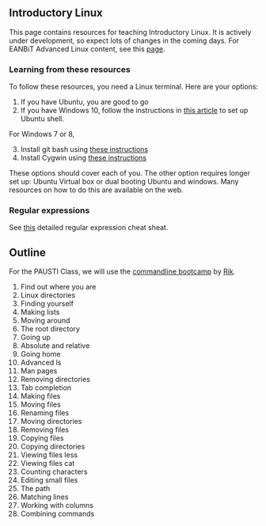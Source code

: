 ## Introductory Linux
This page contains resources for teaching Introductory Linux. It is actively under development, so expect lots of changes in the coming days. For EANBiT Advanced Linux content, see this [page](Notebooks/advancedLinux.md).

### Learning from these resources
To follow these resources, you need a Linux terminal. Here are your options:
1. If you have Ubuntu, you are good to go
2. If you have Windows 10, follow the instructions in [this article](https://www.howtogeek.com/249966/how-to-install-and-use-the-linux-bash-shell-on-windows-10/) to set up Ubuntu shell. 

For Windows 7 or 8, 

3. Install git bash using [these instructions](http://www.techoism.com/how-to-install-git-bash-on-windows/)
3. Install Cygwin using [these instructions](https://www.maketecheasier.com/install-configure-cygwin-windows/)

These options should cover each of you. The other option requires longer set up: Ubuntu Virtual box or dual booting Ubuntu and windows. Many resources on how to do this are available on the web. 

### Regular expressions
See [this](https://www.rexegg.com/regex-quickstart.html) detailed regular expression cheat sheat. 

## Outline

For the PAUSTI Class, we will use the [commandline bootcamp](http://rik.smith-unna.com/command_line_bootcamp) by [Rik](https://twitter.com/blahah404). 

1. Find out where you are
2. Linux directories
3. Finding yourself
4. Making lists
4. Moving around
4. The root directory
4. Going up
4. Absolute and relative
4. Going home
4. Advanced ls
4. Man pages
4. Removing directories
4. Tab completion
4. Making files
4. Moving files
4. Renaming files
4. Moving directories
4. Removing files
4. Copying files
4. Copying directories
4. Viewing files less
4. Viewing files cat
4. Counting characters
4. Editing small files
4. The path
4. Matching lines
4. Working with columns
4. Combining commands

